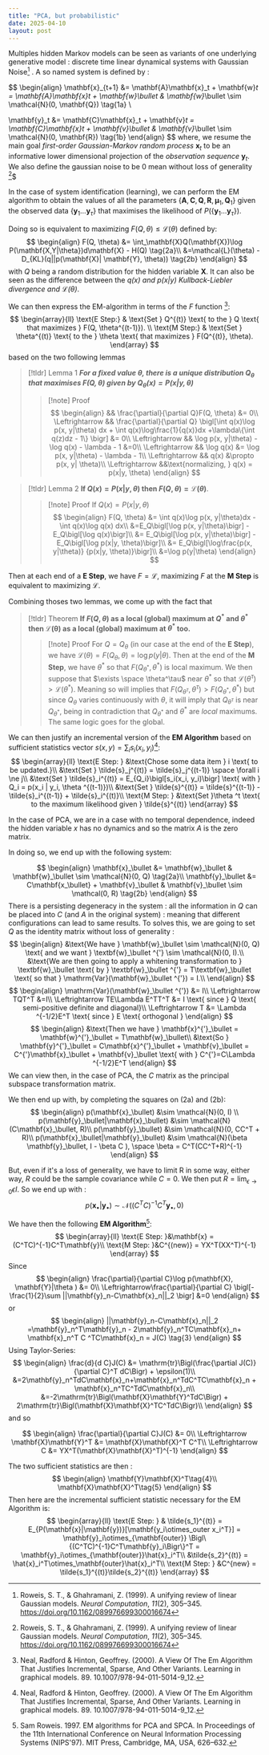 ```yaml
---
title: "PCA, but probabilistic"
date: 2025-04-10
layout: post
---
```


Multiples hidden Markov models can be seen as variants of one underlying generative model : discrete time linear dynamical systems with Gaussian Noise[^1] .
A so named system is defined by :

$$ 
\begin{align}
\mathbf{x}_{t+1} &= \mathbf{A}\mathbf{x}_t + \mathbf{w}_t = \mathbf{A}\mathbf{x}_t + \mathbf{w}_\bullet & \mathbf{w}_\bullet \sim \mathcal{N}(0, \mathbf{Q}) \tag{1a} \\

\mathbf{y}_t &= \mathbf{C}\mathbf{x}_t + \mathbf{v}_t = \mathbf{C}\mathbf{x}_t + \mathbf{v}_\bullet & \mathbf{v}_\bullet \sim \mathcal{N}(0, \mathbf{R}) \tag{1b}
\end{align}
$$
where, we resume the main goal *first-order Gaussian-Markov random process* $\mathbf{x}_t$ to be an informative lower dimensional projection of the *observation sequence* $\mathbf{y}_t$.
We also define the gaussian noise to be 0 mean without loss of generality [^1]$

In the case of system identification (learning), we can perform the EM algorithm to obtain the values of all the parameters $\{\mathbf{A}, \mathbf{C}, \mathbf{Q}, \mathbf{R}, \mathbf{\mu}_1, \mathbf{Q}_1 \}$ given the observed data $\{\mathbf{y}_1 ... \mathbf{y}_\tau\}$ that maximises the likelihood of $P(\{\mathbf{y}_1...\mathbf{y}_\tau\})$.



Doing so is equivalent to maximizing $F(Q, \theta) \le \mathcal{L}(\theta)$ defined by:
$$
\begin{align}
F(Q, \theta) &= \int_\mathbf{X}Q(\mathbf{X})\log P(\mathbf{X,Y|\theta})d\mathbf{X} - H(Q) \tag{2a}\\
&=\mathcal{L}(\theta) - D_{KL}(q||p(\mathbf{X}| \mathbf{Y}, \theta)) \tag{2b}
\end{align}
$$
with $Q$ being a random distribution for the hidden variable $\mathbf{X}$. It can also be seen as the difference between the *$q(x)$ and $p(x|y)$ Kullback-Liebler divergence and $\mathcal{L}(\theta)$*.

We can then express the EM-algorithm in terms of the $F$ function [^2]:
$$
\begin{array}{ll}
\text{E Step:} & \text{Set } Q^{(t)} \text{ to the } Q \text{ that maximizes } F(Q, \theta^{(t-1)}). \\
\text{M Step:} & \text{Set } \theta^{(t)} \text{ to the } \theta \text{ that maximizes } F(Q^{(t)}, \theta).
\end{array} 
$$
based on the two following lemmas
>[!tldr] Lemma 1
>__*For a fixed value $\theta$, there is a unique distribution $Q_\theta$ that maximises $F(Q, \theta)$ given by $Q_\theta(x) = P(x|y, \theta)$*__
>>[!note] Proof
>>$$
>>\begin{align}
>>&& \frac{\partial}{\partial Q}F(Q, \theta) &= 0\\
>>\Leftrightarrow && \frac{\partial}{\partial Q} \bigl[\int q(x)\log p(x, y|\theta) dx + \int q(x)\log\frac{1}{q(x)}dx +\lambda\{\int q(z)dz - 1\} \bigr] &= 0\\
>>\Leftrightarrow && \log p(x, y|\theta) - \log q(x) - \lambda - 1 &=0\\
>>\Leftrightarrow && \log q(x) &= \log p(x, y|\theta)  - \lambda - 1\\
>>\Leftrightarrow && q(x) &\propto p(x, y| \theta)\\
>>\Leftrightarrow &&\text{normalizing, } q(x) = p(x|y, \theta)
>>\end{align}
>>$$

>[!tldr] Lemma 2
>__**If $Q(x) = P(x|y, \theta)$ then $F(Q, \theta) = \mathcal{L}(\theta)$**__.
>>[!note] Proof
>>If $Q(x) = P(x|y, \theta)$
>>$$
>>\begin{align}
>>F(Q, \theta) &= \int q(x)\log p(x, y|\theta)dx - \int q(x)\log q(x) dx\\
>>&=E_Q\bigl[\log p(x, y|\theta)\bigr] - E_Q\bigl[\log q(x)\bigr]\\
>>&= E_Q\bigl[\log p(x, y|\theta)\bigr] - E_Q\bigl[\log p(x|y, \theta)\bigr]\\
>>&= E_Q\bigl[\log\frac{p(x, y|\theta)} {p(x|y, \theta)}\bigr]\\
>>&=\log p(y|\theta)
>>\end{align}
>>$$

Then at each end of a **E Step**, we have $F = \mathcal{L}$, maximizing $F$ at the **M Step** is equivalent to maximizing $\mathcal{L}$.

Combining thoses two lemmas, we come up with the fact that 
>[!tldr] Theorem
>**If $F(Q, \theta)$ as a local (global) maximum at $Q^*$ and $\theta^*$ then $\mathcal{L(\theta)}$ as a local (global) maximum at $\theta ^*$ too.**
>>[!note] Proof
>>For $Q = Q_\theta$ (in our case at the end of the **E Step**), we have $\mathcal{L}(\theta) = F(Q_\theta, \theta) = \log p(y|\theta)$.
>>Then at the end of the **M Step**, we have $\theta ^*$ so that $F(Q_{\theta ^*}, \theta ^*)$ is local maximum.
>>We then suppose that $\exists \space \theta^\tau$ near $\theta ^*$ so that $\mathcal{L}(\theta ^\tau) > \mathcal{L}(\theta ^*).$ Meaning so will implies that $F(Q_{\theta ^\tau}, \theta ^\tau) > F(Q_{\theta ^*}, \theta ^*)$ but since $Q_\theta$ varies continuously with $\theta$, it will imply that $Q_{\theta ^\tau}$ is near $Q_{\theta ^*}$, being in contradiction that $Q_{\theta ^*}$ and $\theta ^*$ are *local* maximums. The same logic goes for the global.

We can then justify an incremental version of the **EM Algorithm** based on sufficient statistics vector $s(x, y) = \sum_i s_i (x_i, y_i)$[^2]:
$$
\begin{array}{ll}
\text{E Step: } &\text{Chose some data item } i \text{ to be updated.}\\
&\text{Set } \tilde{s}_j^{(t)} = \tilde{s}_j^{(t-1)} \space \forall i \ne j\\
&\text{Set } \tilde{s}_i^{(t)} = E_{Q_i}\bigl[s_i(x_i, y_i)\bigr] \text{ with } Q_i = p(x_i | y_i, \theta ^{(t-1)})\\
&\text{Set } \tilde{s}^{(t)} = \tilde{s}^{(t-1)} - \tilde{s}_i^{(t-1)} + \tilde{s}_i^{(t)}\\
\text{M Step: } &\text{Set }\theta ^t \text{ to the maximum likelihood given } \tilde{s}^{(t)} 
\end{array}
$$

In the case of PCA, we are in a case with no temporal dependence, indeed the hidden variable $x$ has no dynamics and so the matrix $A$ is the zero matrix.

In doing so, we end up with the following system:

$$
\begin{align}
\mathbf{x}_\bullet &= \mathbf{w}_\bullet & \mathbf{w}_\bullet \sim \mathcal{N}(0, Q) \tag{2a}\\
\mathbf{y}_\bullet &= C\mathbf{x_\bullet} + \mathbf{v}_\bullet & \mathbf{v}_\bullet \sim \mathcal(0, R) \tag{2b}
\end{align}
$$
There is a persisting degeneracy in the system : all the information in $Q$ can be placed into $C$ (and $A$ in the original system) : meaning that different configurations can lead to same results. To solves this, we are going to set $Q$ as the identity matrix without loss of generality : 
$$
\begin{align}
&\text{We have } \mathbf{w}_\bullet \sim \mathcal{N}(0, Q) \text{ and we want } \textbf{w}_\bullet ^{'} \sim \mathcal{N}(0, I).\\
&\text{We are then going to apply a whitening transformation to } \textbf{w}_\bullet  \text{ by } \textbf{w}_\bullet ^{'} = T\textbf{w}_\bullet \text{ so that } \mathrm{Var}(\mathbf{w}_\bullet ^{'}) = I.\\
\end{align}
$$
$$
\begin{align}
\mathrm{Var}(\mathbf{w}_\bullet ^{'}) &= I\\
\Leftrightarrow TQT^T &=I\\
\Leftrightarrow TE\Lambda E^TT^T &= I \text{ since } Q \text{ semi-positive definite and diagonal}\\
\Leftrightarrow T &= \Lambda ^{-1/2}E^T \text{ since } E \text{ orthogonal } 
\end{align}
$$
$$
\begin{align}
&\text{Then we have } \mathbf{x}^{'}_\bullet = \mathbf{w}^{'}_\bullet = T\mathbf{w}_\bullet\\
&\text{So } \mathbf{y}^{'}_\bullet = C\mathbf{x}^{'}_\bullet +  \mathbf{v}_\bullet = C^{'}\mathbf{x}_\bullet +  \mathbf{v}_\bullet \text{ with } C^{'}=C\Lambda ^{-1/2}E^T
\end{align} 
$$
We can view then, in the case of PCA, the $C$ matrix as the principal subspace transformation matrix.

We then end up with, by completing the squares on (2a) and (2b): 
$$
\begin{align}
p(\mathbf{x}_\bullet) &\sim \mathcal{N}(0, I) \\
p(\mathbf{y}_\bullet|\mathbf{x}_\bullet) &\sim \mathcal{N}(C\mathbf{x}_\bullet, R)\\
p(\mathbf{y}_\bullet) &\sim \mathcal{N}(0, CC^T + R)\\
p(\mathbf{x}_\bullet|\mathbf{y}_\bullet) &\sim \mathcal{N}(\beta \mathbf{y}_\bullet, I - \beta C ), \space \beta = C^T(CC^T+R)^{-1}
\end{align}
$$

But, even if it's a loss of generality, we have to limit R in some way, either way, $R$ could be the sample covariance while $C = 0$. We then put $R = \lim_{\epsilon \rightarrow 0} \epsilon I$.
So we end up with :
$$
p(\mathbf{x}_\bullet|\mathbf{y}_\bullet) \sim \mathcal{N}((C^TC)^{-1}C^T\mathbf{y}_\bullet, 0)
$$

We have then the following **EM Algorithm**[^3]:
$$
\begin{array}{ll}
\text{E Step: }&\mathbf{x} = (C^TC)^{-1}C^T\mathbf{y}\\
\text{M Step: }&C^{(new)} = YX^T(XX^T)^{-1}
\end{array}
$$
Since 
$$
\begin{align}
\frac{\partial}{\partial C}\log p(\mathbf{X}, \mathbf{Y}|\theta ) &= 0\\
\Leftrightarrow\frac{\partial}{\partial C} \bigl[-\frac{1}{2}\sum ||\mathbf{y}_n-C\mathbf{x}_n||_2 \bigr] &=0
\end{align}
$$
or 
$$
\begin{align}
||\mathbf{y}_n-C\mathbf{x}_n||_2 =\mathbf{y}_n^T\mathbf{y}_n - 2\mathbf{y}_n^TC\mathbf{x}_n+ \mathbf{x}_n^T C
^TC\mathbf{x}_n = J(C) \tag{3}
\end{align}
$$
Using Taylor-Series:
$$
\begin{align}
\frac{d}{d C}J(C) &= \mathrm{tr}\Bigl(\frac{\partial J(C)}{\partial C}^T dC\Bigr) + \epsilon(1)\\
&=2\mathbf{y}_n^TdC\mathbf{x}_n+\mathbf{x}_n^TdC^TC\mathbf{x}_n + \mathbf{x}_n^TC^TdC\mathbf{x}_n\\
&=-2\mathrm{tr}\Bigl(\mathbf{X}\mathbf{Y}^TdC\Bigr) + 2\mathrm{tr}\Bigl(\mathbf{X}\mathbf{X}^TC^TdC\Bigr)\\
\end{align}
$$
and so 


$$
\begin{align}
\frac{\partial}{\partial C}J(C) &= 0\\
\Leftrightarrow \mathbf{X}\mathbf{Y}^T &= \mathbf{X}\mathbf{X}^T
C^T\\
\Leftrightarrow C &= YX^T(\mathbf{X}\mathbf{X}^T)^{-1}
\end{align}
$$

The two sufficient statistics are then :
$$
\begin{align}
\mathbf{Y}\mathbf{X}^T\tag{4}\\
\mathbf{X}\mathbf{X}^T\tag{5}
\end{align}
$$
Then here are the incremental sufficient statistic necessary for the EM Algorithm is:
$$
\begin{array}{ll}
\text{E Step: } & \tilde{s_1}^{(t)} = E_{P(\mathbf{x}|\mathbf{y})}[\mathbf{y_i\otimes_outer x_i^T}] = \mathbf{y}_i\otimes_{\mathbf{outer}} \Bigl\{(C^TC)^{-1}C^T\mathbf{y}_i\Bigr\}^T = \mathbf{y}_i\otimes_{\mathbf{outer}}\hat{x}_i^T\\
&\tilde{s_2}^{(t)} = \hat{x}_i^T\otimes_\mathbf{outer}\hat{x}_i^T\\
\text{M Step: } &C^{new} = \tilde{s_1}^{(t)}\tilde{s_2}^{(t)}
\end{array}
$$

[^1]: Roweis, S. T., & Ghahramani, Z. (1999). A unifying review of linear Gaussian models. _Neural Computation_, _11_(2), 305–345. https://doi.org/10.1162/089976699300016674

[^2]: Neal, Radford & Hinton, Geoffrey. (2000). A View Of The Em Algorithm That Justifies Incremental, Sparse, And Other Variants. Learning in graphical models. 89. 10.1007/978-94-011-5014-9_12. 

[^3]: Sam Roweis. 1997. EM algorithms for PCA and SPCA. In Proceedings of the 11th International Conference on Neural Information Processing Systems (NIPS'97). MIT Press, Cambridge, MA, USA, 626–632.

